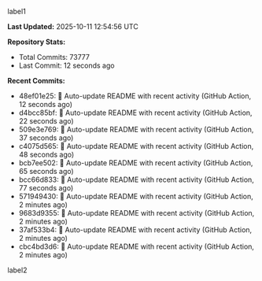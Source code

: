 
label1 
<!-- ACTIVITY_START -->
**Last Updated:** 2025-10-11 12:54:56 UTC

**Repository Stats:**
- Total Commits: 73777
- Last Commit: 12 seconds ago

**Recent Commits:**
- 48ef01e25: 🤖 Auto-update README with recent activity (GitHub Action, 12 seconds ago)
- d4bcc85bf: 🤖 Auto-update README with recent activity (GitHub Action, 22 seconds ago)
- 509e3e769: 🤖 Auto-update README with recent activity (GitHub Action, 37 seconds ago)
- c4075d565: 🤖 Auto-update README with recent activity (GitHub Action, 48 seconds ago)
- bcb7ee502: 🤖 Auto-update README with recent activity (GitHub Action, 65 seconds ago)
- bcc66d833: 🤖 Auto-update README with recent activity (GitHub Action, 77 seconds ago)
- 571949430: 🤖 Auto-update README with recent activity (GitHub Action, 2 minutes ago)
- 9683d9355: 🤖 Auto-update README with recent activity (GitHub Action, 2 minutes ago)
- 37af533b4: 🤖 Auto-update README with recent activity (GitHub Action, 2 minutes ago)
- cbc4bd3d6: 🤖 Auto-update README with recent activity (GitHub Action, 2 minutes ago)
<!-- ACTIVITY_END -->

label2
